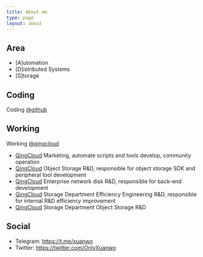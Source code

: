```yaml
---
title: About me
type: page
layout: about
---
```


## Area

- [A]utomation
- [D]istributed Systems
- [S]torage

## Coding

Coding [@github](https://github.com/Xuanwo)

## Working

Working [@qingcloud](https://www.qingcloud.com/)

- [QingCloud](https://www.qingcloud.com/) Marketing, automate scripts and tools develop, community operation
- [QingCloud](https://www.qingcloud.com/) Object Storage R&D, responsible for object storage SDK and peripheral tool development
- [QingCloud](https://www.qingcloud.com/) Enterprise network disk R&D, responsible for back-end development
- [QingCloud](https://www.qingcloud.com/) Storage Department Efficiency Engineering R&D, responsible for internal R&D efficiency improvement
- [QingCloud](https://www.qingcloud.com/) Storage Department Object Storage R&D

## Social

- Telegram: <https://t.me/xuanwo>
- Twitter: <https://twitter.com/OnlyXuanwo>